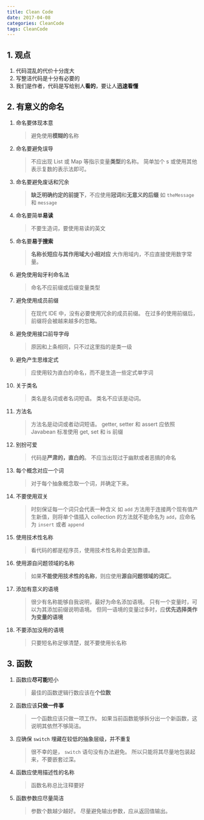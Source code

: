 ```yaml
---
title: Clean Code
date: 2017-04-08
categories: CleanCode
tags: CleanCode
---
```


## 1. 观点

1. 代码混乱的代价十分庞大
2. 写整洁代码是十分有必要的
3. 我们是作者，代码是写给别人**看的**，要让人**迅速看懂**

## 2. 有意义的命名

1. 命名要体现本意

    > 避免使用**模糊的**名称

2. 命名要避免误导

    > 不应出现 List 或 Map 等指示变量**类型**的名称。
    简单加个 s 或使用其他表示复数的表示法即可。

3. 命名要避免废话和冗余

    > **缺乏明确约定的前提下**，不应使用**冠词**和**无意义的后缀**
    如 `theMessage` 和 `message`

4. 命名要简单**易读**

    > 不要生造词，要使用易读的英文

5. 命名要**易于搜索**

    > **名称长短应与其作用域大小相对应**
    大作用域内，不应直接使用数字常量。

6. 避免使用匈牙利命名法

    > 命名不应前缀或后缀变量类型

7. 避免使用成员前缀

    > 在现代 IDE 中，没有必要使用冗余的成员前缀。
    在过多的使用前缀后，前缀将会被越来越多的忽略。

8. 避免使用接口前导字母

    > 原因和上条相同，只不过这里指的是类一级

9. 避免产生思维定式

    > 应使用较为直白的命名，而不是生造一些定式单字词

10. 关于类名

    > 类名是名词或者名词短语。
    类名不应该是动词。

11. 方法名

    > 方法名是动词或者动词短语。
    getter, setter 和 assert 应依照 Javabean 标准使用 get, set 和 is 前缀

12. 别扮可爱

    > 代码是**严肃的，直白的**。
    不应当出现过于幽默或者恶搞的命名

13. 每个概念对应一个词

    > 对于每个抽象概念取一个词，并确定下来。

14. 不要使用双关

    > 时刻保证每一个词只会代表一种含义
    如 `add` 方法用于连接两个现有值产生新值，则将单个值插入 collection 的方法就不能命名为 `add`，应命名为 `insert` 或者 `append`

15. 使用技术性名称

    > 看代码的都是程序员，使用技术性名称会更加靠谱。

16. 使用源自问题领域的名称

    > 如果**不能使用技术性的名称**，则应使用**源自问题领域的词汇**。

17. 添加有意义的语境

    > 很少有名称能够自我说明，最好为命名添加语境。
    只有一个变量时，可以为其添加前缀说明语境。
    但同一语境的变量过多时，应**优先选择类作为变量的语境**

18. 不要添加没用的语境

    > 只要短名称足够清楚，就不要使用长名称

## 3. 函数

1. 函数应**尽可能**短小

    > 最佳的函数逻辑行数应该在**个位数**

2. 函数应该**只做一件事**

    > 一个函数应该只做一项工作。
    如果当前函数能够拆分出一个新函数，这说明其依然不够简洁。

3. 应确保 `switch` 埋藏在较低的抽象层级，并不重复

    > 很不幸的是， `switch` 语句没有办法避免。
    所以只能将其尽量地包装起来，不要嵌套过深。

4. 函数应使用描述性的名称

    > 函数名称总比注释要好

5. 函数参数应尽量简洁

    >  参数个数越少越好。
    尽量避免输出参数，应从返回值输出。
